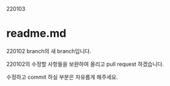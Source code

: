 220103

# readme.md 

220102 branch의 새 branch입니다.

220102의 수정할 사항들을 보완하여 올리고 pull request 하겠습니다. 

수정하고 commit 하실 부분은 자유롭게 해주세요. 
